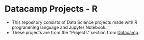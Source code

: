 # Datacamp Projects - R

- This repository consists of Data Science projects made with R programming language and Jupyter Notebook.
- These projects are from the "Projects" section from [Datacamp](https://learn.datacamp.com/projects). 
